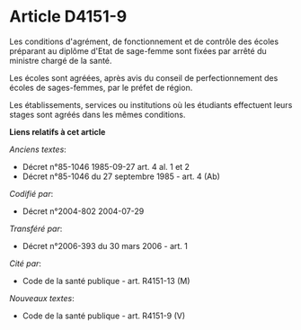 # Article D4151-9

Les conditions d'agrément, de fonctionnement et de contrôle des écoles préparant au diplôme d'Etat de sage-femme sont fixées
par arrêté du ministre chargé de la santé.

Les écoles sont agréées, après avis du conseil de perfectionnement des écoles de sages-femmes, par le préfet de région.

Les établissements, services ou institutions où les étudiants effectuent leurs stages sont agréés dans les mêmes conditions.

**Liens relatifs à cet article**

_Anciens textes_:

  - Décret n°85-1046 1985-09-27 art. 4 al. 1 et 2
  - Décret n°85-1046 du 27 septembre 1985 - art. 4 (Ab)

_Codifié par_:

  - Décret n°2004-802 2004-07-29

_Transféré par_:

  - Décret n°2006-393 du 30 mars 2006 - art. 1

_Cité par_:

  - Code de la santé publique - art. R4151-13 (M)

_Nouveaux textes_:

  - Code de la santé publique - art. R4151-9 (V)
